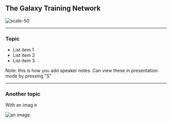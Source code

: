 ## The Galaxy Training Network

![scale-50](images/training-materials/cover_art.png)


---

### Topic

- List item 1
- List item 2
- List item 3

Note:
this is how you add speaker notes. Can view these in presentation mode by pressing "S"

---

### Another topic

With an imag e

![an image](https://imgs.xkcd.com/comics/dna.png)

